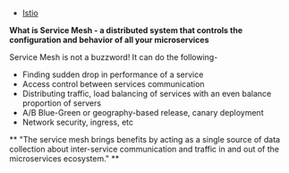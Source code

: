 - [Istio](https://istio.io/latest/about/service-mesh/)

**What is Service Mesh - a distributed system that controls the configuration and behavior of all your microservices**

Service Mesh is not a buzzword! It can do the following-
- Finding sudden drop in performance of a service
- Access control between services communication
- Distributing traffic, load balancing of services with an even balance proportion of servers
- A/B Blue-Green or geography-based release, canary deployment
- Network security, ingress,  etc

** "The service mesh brings benefits by acting as a single source of data collection about inter-service communication and traffic in and out of the microservices ecosystem." **
